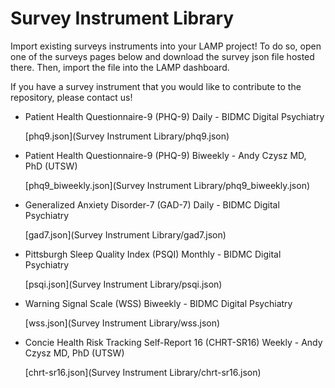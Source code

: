 # Survey Instrument Library

Import existing surveys instruments into your LAMP project! To do so, open one of the surveys pages below and download the survey json file hosted there. Then, import the file into the LAMP dashboard.

If you have a survey instrument that you would like to contribute to the repository, please contact us!

- Patient Health Questionnaire-9 (PHQ-9) Daily - BIDMC Digital Psychiatry

    [phq9.json](Survey Instrument Library/phq9.json)

- Patient Health Questionnaire-9 (PHQ-9) Biweekly - Andy Czysz MD, PhD (UTSW)

    [phq9_biweekly.json](Survey Instrument Library/phq9_biweekly.json)

- Generalized Anxiety Disorder-7 (GAD-7) Daily - BIDMC Digital Psychiatry

    [gad7.json](Survey Instrument Library/gad7.json)

- Pittsburgh Sleep Quality Index (PSQI) Monthly - BIDMC Digital Psychiatry

    [psqi.json](Survey Instrument Library/psqi.json)

- Warning Signal Scale (WSS) Biweekly - BIDMC Digital Psychiatry

    [wss.json](Survey Instrument Library/wss.json)

- Concie Health Risk Tracking Self-Report 16 (CHRT-SR16) Weekly - Andy Czysz MD, PhD (UTSW)

    [chrt-sr16.json](Survey Instrument Library/chrt-sr16.json)
